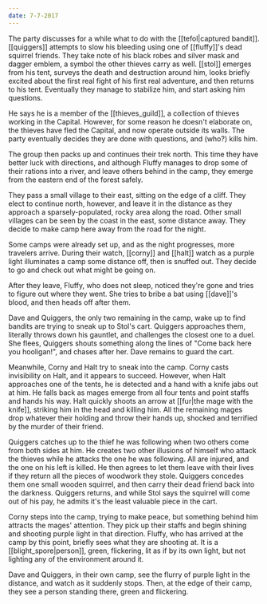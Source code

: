 ```yaml
---
date: 7-7-2017
---
```


The party discusses for a while what to do with the [[tefol|captured bandit]].
[[quiggers]] attempts to slow his bleeding using one of [[fluffy]]'s dead
squirrel friends. They take note of his black robes and silver mask and dagger
emblem, a symbol the other thieves carry as well. [[stol]] emerges from his
tent, surveys the death and destruction around him, looks briefly excited about
the first real fight of his first real adventure, and then returns to his tent.
Eventually they manage to stabilize him, and start asking him questions.

He says he is a member of the [[thieves_guild]], a collection of thieves
working in the Capital. However, for some reason he doesn't elaborate on, the
thieves have fled the Capital, and now operate outside its walls. The party
eventually decides they are done with questions, and (who?) kills him.

The group then packs up and continues their trek north. This time they have
better luck with directions, and although Fluffy manages to drop some of their
rations into a river, and leave others behind in the camp, they emerge from the
eastern end of the forest safely.

They pass a small village to their east, sitting on the edge of a cliff. They
elect to continue north, however, and leave it in the distance as they approach
a sparsely-populated, rocky area along the road. Other small villages can be
seen by the coast in the east, some distance away. They decide to make camp
here away from the road for the night.

Some camps were already set up, and as the night progresses, more travelers
arrive. During their watch, [[corny]] and [[halt]] watch as a purple light
illuminates a camp some distance off, then is snuffed out. They decide to go
and check out what might be going on.

After they leave, Fluffy, who does not sleep, noticed they're gone and tries to
figure out where they went. She tries to bribe a bat using [[dave]]'s blood,
and then heads off after them.

Dave and Quiggers, the only two remaining in the camp, wake up to find bandits
are trying to sneak up to Stol's cart. Quiggers approaches them, literally
throws down his gauntlet, and challenges the closest one to a duel. She flees,
Quiggers shouts something along the lines of "Come back here you hooligan!",
and chases after her. Dave remains to guard the cart.

Meanwhile, Corny and Halt try to sneak into the camp. Corny casts invisibility
on Halt, and it appears to succeed. However, when Halt approaches one of the
tents, he is detected and a hand with a knife jabs out at him. He falls back as
mages emerge from all four tents and point staffs and hands his way. Halt
quickly shoots an arrow at [[fur|the mage with the knife]], striking him in the
head and killing him. All the remaining mages drop whatever their holding and
throw their hands up, shocked and terrified by the murder of their friend.

Quiggers catches up to the thief he was following when two others come from
both sides at him. He creates two other illusions of himself who attack the
thieves while he attacks the one he was following. All are injured, and the one
on his left is killed. He then agrees to let them leave with their lives if
they return all the pieces of woodwork they stole. Quiggers concedes them one
small wooden squirrel, and then carry their dead friend back into the darkness.
Quiggers returns, and while Stol says the squirrel will come out of his pay, he
admits it's the least valuable piece in the cart.

Corny steps into the camp, trying to make peace, but something behind him
attracts the mages' attention. They pick up their staffs and begin shining and
shooting purple light in that direction. Fluffy, who has arrived at the camp by
this point, briefly sees what they are shooting at. It is a
[[blight_spore|person]], green, flickering, lit as if by its own light, but not
lighting any of the environment around it.

Dave and Quiggers, in their own camp, see the flurry of purple light in the
distance, and watch as it suddenly stops. Then, at the edge of their camp, they
see a person standing there, green and flickering.
